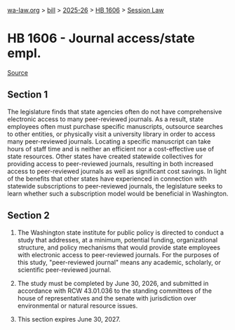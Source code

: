 [wa-law.org](/) > [bill](/bill/) > [2025-26](/bill/2025-26/) > [HB 1606](/bill/2025-26/hb/1606/) > [Session Law](/bill/2025-26/hb/1606/S.SL/)

# HB 1606 - Journal access/state empl.

[Source](http://lawfilesext.leg.wa.gov/biennium/2025-26/Pdf/Bills/Session%20Laws/House/1606-S.SL.pdf)

## Section 1
The legislature finds that state agencies often do not have comprehensive electronic access to many peer-reviewed journals. As a result, state employees often must purchase specific manuscripts, outsource searches to other entities, or physically visit a university library in order to access many peer-reviewed journals. Locating a specific manuscript can take hours of staff time and is neither an efficient nor a cost-effective use of state resources. Other states have created statewide collectives for providing access to peer-reviewed journals, resulting in both increased access to peer-reviewed journals as well as significant cost savings. In light of the benefits that other states have experienced in connection with statewide subscriptions to peer-reviewed journals, the legislature seeks to learn whether such a subscription model would be beneficial in Washington.

## Section 2
1. The Washington state institute for public policy is directed to conduct a study that addresses, at a minimum, potential funding, organizational structure, and policy mechanisms that would provide state employees with electronic access to peer-reviewed journals. For the purposes of this study, "peer-reviewed journal" means any academic, scholarly, or scientific peer-reviewed journal.

2. The study must be completed by June 30, 2026, and submitted in accordance with RCW 43.01.036 to the standing committees of the house of representatives and the senate with jurisdiction over environmental or natural resource issues.

3. This section expires June 30, 2027.
